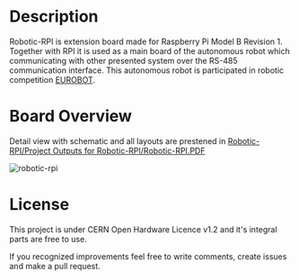 # Description

Robotic-RPI is extension board made for Raspberry Pi Model B Revision 1. Together with RPI it is used as a main board of the autonomous robot which communicating with other presented system over the RS-485 communication interface. This autonomous robot is participated in robotic competition [EUROBOT](http://www.eurobot.org/).

# Board Overview
Detail view with schematic and all layouts are prestened in [Robotic-RPI/Project Outputs for Robotic-RPI/Robotic-RPI.PDF](https://gitlab.com/srki/robotic-rpi/blob/master/Robotic-RPI/Project%20Outputs%20for%20Robotic-RPI/Robotic-RPI.PDF)

![robotic-rpi](/uploads/cc8a2b99670ccea5cc794d65e5132aae/robotic-rpi.PNG)

# License

This project is under CERN Open Hardware Licence v1.2 and it's integral parts are free to use.

If you recognized improvements feel free to write comments, create issues and make a pull request.